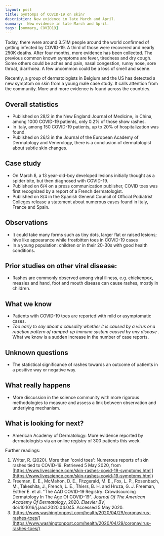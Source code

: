 ```yaml
---
layout: post
title: Symtomps of COVID-19 on skin?  
description: New evidence in late March and April.
summary:  New evidence in late March and April.
tags: [summary, COVID19]
---
```


Today, there were around 3.51M people around the world confirmed of getting infected by COVID-19. A third of those were recovered and nearly 250K deaths. After four months, more evidence has been collected. The previous common known symptoms are fever, tiredness and dry cough. Some others could be aches and pain, nasal congestion, runny nose, sore throat, diarrhoea. A few uncommon could be a loss of smell and scene. 

Recently, a group of dermatologists in Belgium and the US has detected a new symptom on skin from a young male case study. It calls attention from the community. More and more evidence is found across the countries.


[](https://emmablogimg.s3.amazonaws.com/2020-05-05/covid19_toes.jpeg)
## Overall statistics



*   Published on 28/2 in the New England Journal of Medicine, in China, among 1000 COVID-19 patients, only 0.2% of those show rashes.
*   In Italy, among 150 COVID-19 patients, up to 20% of hospitalization was found.
*   Published on 26/3 in the Journal of the European Academy of Dermatology and Venerology, there is a conclusion of dermatologist about subtle skin changes.


## Case study



*   On March 8, a 13 year-old-boy developed lesions initially thought as a spider bite, but then diagnosed with COVID-19.
*   Published on 6/4 on a press communication publisher, COVID toes was first recognized by a report of a French dermatologist.
*   Published on 8/4 in the Spanish General Council of Official Podiatrist Colleges release a statement about numerous cases found in Italy, France and Spain.


## Observations



*   It could take many forms such as tiny dots, larger flat or raised lesions; hive like appearance while frostbitten toes in COVID-19 cases
*   In a young population: children or in their 20-30s with good health conditions.


## Prior studies on other viral disease:



*   Rashes are commonly observed among viral illness, e.g. chickenpox, measles and hand, foot and mouth disease can cause rashes, mostly in children.


## What we know



*   Patients with COVID-19 toes are reported with mild or asymptomatic cases.
*   *Too early to say about a causality whether it is caused by a virus or a reaction pattern of ramped-up immune system caused by any disease* . What we know is a sudden increase in the number of case reports.


## Unknown questions



*   The statistical significance of rashes towards an outcome of patients in a positive way or negative way. 


## What really happens



*   More discussion in the science community with more rigorous methodologies to measure and assess a link between observation and underlying mechanism.


## What is looking for next?



*   American Academy of Dermatology: More evidence reported by dermatologists via an online registry of 300 patients this week.

Further readings:



1. Writer, R. (2020). More than 'covid toes': Numerous reports of skin rashes tied to COVID-19. Retrieved 5 May 2020, from [https://www.livescience.com/skin-rashes-covid-19-symptoms.html](https://www.livescience.com/skin-rashes-covid-19-symptoms.html)
2. Freeman, E. E., McMahon, D. E., Fitzgerald, M. E., Fox, L. P., Rosenbach, M., Takeshita, J., French, L. E., Thiers, B. H. and Hruza, G. J. Freeman, Esther E. et al. "The AAD COVID-19 Registry: Crowdsourcing Dermatology In The Age Of COVID-19". _Journal Of The American Academy Of Dermatology_, 2020. _Elsevier BV_, doi:10.1016/j.jaad.2020.04.045. Accessed 5 May 2020.
3. [https://www.washingtonpost.com/health/2020/04/29/coronavirus-rashes-toes/](https://www.washingtonpost.com/health/2020/04/29/coronavirus-rashes-toes/)
